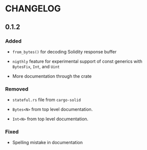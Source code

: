 # CHANGELOG

## 0.1.2

### Added

  * `from_bytes()` for decoding Solidity response buffer

  * `nigthly` feature for experimental support of const generics with `BytesFix`, `Int`, and `Uint`

  * More documentation through the crate

### Removed

  * `stateful.rs` file from `cargo-solid`

  * `Bytes<N>` from top level documentation.

  * `Int<N>` from top level documentation.

### Fixed

  * Spelling mistake in documentation
